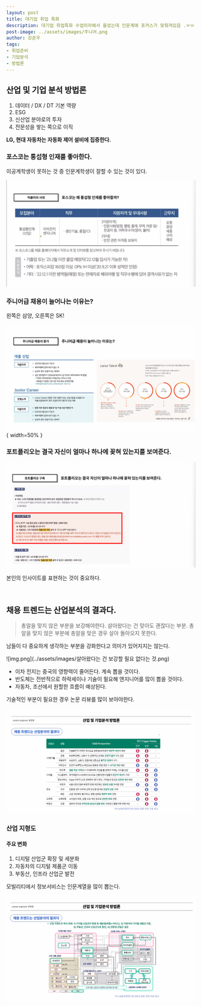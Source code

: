 ```yaml
---
layout: post
title: 대기업 취업 특화
description: 대기업 취업특화 수업이라해서 들었는데 인문계에 포커스가 맞춰져있음 .ㅠㅠ
post-image: ../assets/images/주니어.png
author: 강준우
tags: 
- 취업준비
- 기업분석
- 방법론
---
```


## 산업 및 기업 분석 방법론

1. 데이터 / DX / DT 기본 역량
2. ESG
3. 신산업 분야로의 투자
4. 전문성을 쌓는 쪽으로 이직

**LG, 현대 자동차는 자동화 제어 설비에 집중한다.**

### 포스코는 통섭형 인재를 좋아한다.


이공계학생이 못하는 것 중 인문계학생이 잘할 수 있는 것이 있다.

![인문계도 포스코를 간다](../assets/images/포스코_신입.png)

### 주니어급 채용이 늘어나는 이유는?

왼쪽은 삼양, 오른쪽은 SK!

![주니어를 뽑고자 하는 경향](../assets/images/주니어.png){ width=50% }

### 포트폴리오는 결국 자신이 얼마나 하나에 꽂혀 있는지를 보여준다.
![포트폴리오는 꾸준한 서사를 가지고 왔는가](../assets/images/포트폴리오.png)

본인의 인사이트를 표현하는 것이 중요하다.

<br>

## 채용 트렌드는 산업분석의 결과다.

> 총알을 맞지 않은 부분을 보강해야한다. 살아왔다는 건 맞아도 괜찮다는 부분. 총알을 맞지 않은 부분에 총알을 맞은 경우 살아 돌아오지 못한다.

남들이 다 중요하게 생각하는 부분을 강화한다고 의미가 있어지지는 않는다.

![img.png](../assets/images/살아왔다는 건 보강할 필요 없다는 것.png)

- 이차 전지는 중국의 영향력이 줄어든다.  계속 뽑을 것이다.
- 반도체는 전반적으로 하락세이나 기술이 필요해 엔지니어를 많이 뽑을 것이다.
- 자동차, 조선에서 원할한 흐름이 예상된다.

기술적인 부분이 필요한 경우 논문 리뷰를 많이 보아야한다.

![img.png](../assets/images/기업전망.png)

### 산업 지형도

#### 주요 변화
1) 디지털 산업군 확장 및 세분화
2) 자동차의 디지털 제품군 이동
3) 부동산, 인프라 산업군 발전

모빌리티에서 정보서비스는 인문계열을 많이 뽑는다.

![img.png](../assets/images/산업지형도.png)